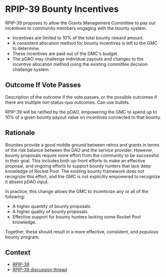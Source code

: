 
# RPIP-39 Bounty Incentives

RPIP-39 proposes to allow the Grants Management Committee to pay out incentives to community members engaging with the bounty system.

* Incentives are limited to 10% of the total bounty reward amount.
* A consistent allocation method for bounty incentives is left to the GMC to determine.
* These incentives are paid out of the GMC's budget.
* The pDAO may challenge individual payouts and changes to the incentive allocation method using the existing committee decision challenge system.

## Outcome If Vote Passes

Description of the outcome if the vote passes, or the possible outcomes if there are multiple not-status-quo outcomes. Can use bullets.

RPIP-39 will be ratified by the pDAO, empowering the GMC to spend up to 10% of a given bounty payout value on incentives connected to that bounty. 

## Rationale

Bounties provide a good middle ground between retros and grants in terms of the risk balance between the DAO and the service provider. However, bounty proposals require more effort from the community to be successful in their goal. This includes both up-front efforts to make an effective proposal, and ongoing efforts to support bounty hunters that lack deep knowledge of Rocket Pool. The existing bounty framework does not recognize this effort, and the GMC is not explicitly empowered to recognize it absent pDAO input. 

In practice, this change allows the GMC to incentivize any or all of the following:
* A higher quantity of bounty proposals.
* A higher quality of bounty proposals.
* Effective support for bounty hunters lacking some Rocket Pool knowledge. 

Together, these should result in a more effective, consistent, and populous bounty program. 

## Context

* [RPIP-39](https://rpips.rocketpool.net/RPIPs/RPIP-39)
* [RPIP-39 discussion thread](https://dao.rocketpool.net/t/rpip-39-bounty-incentives-forum-vote-live/2753)